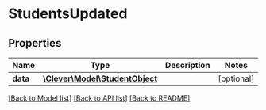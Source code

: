 # StudentsUpdated

## Properties
Name | Type | Description | Notes
------------ | ------------- | ------------- | -------------
**data** | [**\Clever\Model\StudentObject**](StudentObject.md) |  | [optional] 

[[Back to Model list]](../README.md#documentation-for-models) [[Back to API list]](../README.md#documentation-for-api-endpoints) [[Back to README]](../README.md)


